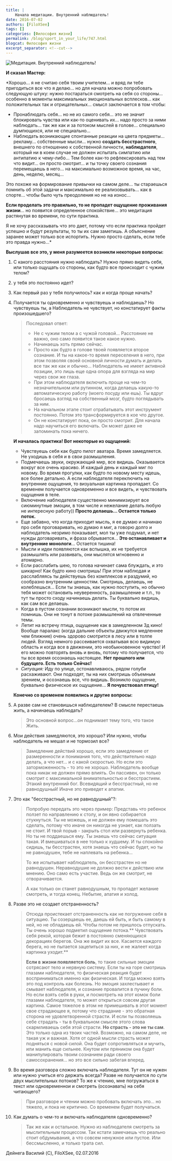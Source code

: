 ```yaml
---
title: |
    Начала медитации. Внутренний наблюдатель!
date: 2016-07-02
authors: [FiloXSee]
tags: []
categories: [Философия жизни]
permalink: /blog/sport_in_your_life/747.html
blogcat: Философия жизни
excerpt_separator: <!--cut-->
---
```



![Медитация. Внутренний наблюдатель!](http://itw66.ru/uploads/images/00/00/02/2016/07/02/4f0bd9.jpg)

**И сказал Мастер:**

*Хорошо... я не считаю себя твоим учителем... и вряд ли тебе пригодиться все что я делаю... но для начала можно попробовать следующую штуку: нужно постараться смотреть на себя со стороны... особенно в моменты максимальных эмоциональных всплесков... как положительных так и отрицательных... смысл заключается в том чтобы:

* Пронаблюдать себя... но не из самого себя... это не значит блокировать чувства или как-то оценивать их... надо просто за ними наблюдать... так же как и за потоком мыслей в голове... специально думпющихся, или не специально...
* Наблюдать возникающие спонтанные реакции на цвета предметы... рекламу... собственные мысли... нужно **создать бесстрастного**, внешнего по отношению к собственной личности, **наблюдателя**, который ни в коем случае не должен испытать симпатию или антипатию к чему-либо... Тем более как-то рефлексировать над тем что видит... он просто смотрит... и ты точку своего сознания перемещаешь в него... на максимально возможное время, на час, день, неделю, месяц...

Это похоже на формирование привычки на самом деле... ты стараешься помнить об этой задачи и максимально ее реализовывать... как в спорте... чтобы было чуть преодоления но не на износ... 

**Если проделать это правильно, то не пропадет ощущение проживания жизни**... но появится определенное спокойствие... это медитация растянутая во времени, по сути практика.

Я не хочу рассказывать что это дает, потому что если практика пройдет успешно и будут результаты, то ты их сам заметишь. А объяснение заранее может только все испортить. Нужно просто сделать, если тебе это правда нужно...*

<!--cut-->

**Выслушав все это, у меня разумеется возникли некоторые вопросы:**

1. С какого расстояния нужно наблюдать? Нужно прямо видеть себя, или только ощущать со стороны, как будто все происходит с чужим телом?
2. у тебя это постоянно идет?
3. Как первый раз у тебя получилось? как и когда проще начать?
4. Получается ты одновременно и чувствуешь и наблюдаешь? Но чувствуешь ты, а Наблюдатель не чувствует, но констатирует факты произошедшего?
    
    > Последовал ответ:
    >
    > - Не с чужим телом а с чужой головой... Расстояние не важно, оно само появится такое какое нужно.
    > - Начинаешь хоть прямо сейчас.
    > - Просто как будто в голове твоей появляется второе сознание. И ты на какое-то время переселения в него, при этом позволяя своей основной личности думать и делать все так же как и обычно... Наблюдатель не имеет активной позиции, это лишь еще одна опора для взгляда на мир через свои же глаза.
    > - При этом наблюдателя включить проще на чем-то незначительном или рутинном, когда делаешь какую-то автоматическую работу (моего посуду или ешь). Ты вдруг бросаешь взгляд на собственный мозг, будто поглядывать за ним.
    > - На начальном этапе стоит отрабатывать этот инструмент постоянно. Потом это трансформируется в кое что другое.
    > - Он не констатирует пока, он просто смотрит. Для начала надо научиться его включать. Он может даже не запоминать пока ничего.

   **И началась практика! Вот некоторые из ощущений:**

    - Чувствуешь себя как будто пилот аватара. Время замедляется. Не уходишь в себя и в свои размышления.
    - Подмечаешь звуки, окружающий мир, все видишь. Оказывается вокруг все очень красиво. И каждый день и каждый миг по новому. Во время прогулки, как будто по новому месту идешь, все более детально. А если наблюдателя переключить на внутренние ощущения, то визуальная картинка пропадает. Со временем получается одновременно и все видеть, и чувствовать ощущения в теле.
    - Включение наблюдателя существенно минимизирует все сиюминутные эмоции, в том числе и нежелание делать любую не интересную работу)) **Просто делаешь... Остается только поток.**
    - Еще забавно, что когда приходит мысль, я ее думаю и начинаю про себя проговаривать, но думаю я миг, а говорю долго и наблюдатель незримо показывает, мол ты уже подумал, и нет нужды договаривать, и фраза обрывается... **Это останавливает и внутренние монологи**... Остается тишина!
    - Мысли и идеи появляются как вспышка, их не требуется размышлять или развивать, они мыслятся мгновенно и атомарно.
    - Если расслабить шею, то голова начинает сама блуждать, и это шикарно! Как будто кино смотришь! При этом наблюдая и расслабляясь ты действуешь без комплексов и раздумий, но сообразно внутренним ценностям. Смотришь, делаешь, не колеблешься... Если ты знаешь, как нужно поступить, но обычно тебя может остановить неуверенность, размышление и т.п., то тут ты просто сходу начинаешь делать. Ты буквально видишь, как сам все делаешь.
    - Когда в пустом сознании возникают мысли, то потом их помнишь. Они не тонут в потоке размышлений на отвлеченные темы.
    - Летит на встречу птица, ощущение как в замедленном 3д кино! Вообще паралакс (когда дальние объекты движутся медленнее чем ближние) очень здорово смотрится в лесу или в толпе людей. Взгляд немного рассеивается охватывая всю видимую область и когда все в движении, это необыкновенное чувство! И его можно повторять вновь и вновь, потому что получается, что ты все время осознаешь настоящее. **Нет прошлого или будущего. Есть только Сейчас!**
    - *Ситуация:* Иду по улице, остонавливаюсь, рядом голуби расхаживают. Они подходят, ты на них смотришь объемным зрением, и осознаешь все, что видишь. Возникло ощущение, буквально физическое их ощущение... **Я почувствовал птицу!**

    **Конечно со временем появились и другие вопросы:**
6. А разве сам не становишься наблюдателем? В смысле перестаешь жить, а начинаешь наблюдать?
    >Это основной вопрос...он поднимает тему того, что такое Жить.
7. Мои действия замедляются, это хорошо? Или нужно, чтобы наблюдатель не мешал и не тормозил все?
    >Замедление действий хорошо, если это замедление от размеренности и понимания того, что действительно надо делать, а что нет... и с какой скоростью. Но если это заторможенность - то это не хорошо. Наблюдатель вообще пока никак не должен прямо влиять. Он пассивен, он только смотрит с максимальной внимательностью и бесстрастием. Этакий внутренний бог. Всевидящий и бесстрастный, но не равнодушный! Иначе это приведет к апатии.
8. Это как "бесстрастный, но не равнодушный"?:
    >Попробую передать это через пример: Представь что ребенок ползет по направлению к столу, и он явно собирается стукнуться. Ты не можешь, и не должен ему помешать это сделать, потому что иначе он никогда не узнает, как ползать не стоит. И твой порыв - закрыть стол или развернуть ребенка. Но ты не поддаешься ему. Ты знаешь что сейчас ситуация такая. И вмешиваться в нее только к худшему. И ты спокойно  сидишь, ты бесстрастен, хотя знаешь что сейчас будет, но ты не равнодушен, тебе не наплевать на ребенка... 
    >
    >То же испытывает наблюдатель, он бесстрастен но не равнодушен. Неравнодушие не должно вести к действию или мнению. Оно само есть участие. Ведь он же смотрит, не отворачивается.
    >
    >А как только он станет равнодушным, то пропадет желание смотреть, и тогда конец. Небытие, апатия и холод.
9. Разве это не создает отстраненность?
    >Отсюда проистекает отстраненность как не погружение себя в ситуацию. Ты созерцаешь ее, даешь ей быть, и быть самому в ней, но не обладаешь ей. Чтобы потом не пришлось отпускать. Ты очень хорошо подметил ощущение потока.** Чувствовать себя рекой, которая бежит в постоянно сменяющихся декорациях берегов. Она же видит их все. Касается каждого берега, но не пытается зацепиться за них, и не жалеет когда картинка уходит.**
    >
    >**Если в жизни появляется боль**, то такие сильные эмоции сотрясают тело и нервную систему. Если ты на горе смотришь глазами наблюдателя, то физическая реакция будет восприниматься именно как физическая. И тогда можно взять это под контроль как болезнь. Но эмоция захлестывает и смывает наблюдателя, и сознание провалится в пучину боли. Но если взять себя в руки, и посмотреть на этот комок боли глазами наблюдателя, то может открыться совсем другая картина. Самое тяжелое в этом не примешивать в этот момент свое страдающее я, потому что страдание - это обратная сторона не удовлетворенной страсти. И если ты позволяешь себе страдать - ты в буквальном смысле этого слова скармливаешь себя этой страсти. **Но страсть - это не ты сам**. Это только одна из твоих частей. Возможно, на самом деле, не такая уж и важная. Хотя от одной мысли страсть может подняться с новой силой. Она будет сопротивляться и мучить, или манить еще сильнее. Кнутом или пряником она будет манипулировать твоим сознанием ради своего самосохранения... но это все сильно забегая вперед.
10. Во время разговора сложно включать наблюдателя. Тут он не нужен или нужно учиться его держать всегда? Разве не получается по сути двух мыслительных потоков? То же к чтению, мне погружаться в текст или одновременнои и смотреть (осознавать) на себя читающего?
    >При разговоре и чтении можно пробовать включать это... но тяжело, и пока не критично. Со временем будет получаться.
11. Как думать о чем-то и включать наблюдателя одновременно?
    >Так же как и остальное. Нужно из наблюдателя смотреть за мыслительным процессом. Так кстати замечаешь что реально стоит обдумывания, а что совсем ненужное или пустое. Или бессмысленно, и только трата сил.

Дейнега Василий (C), FiloXSee, 02.07.2016
